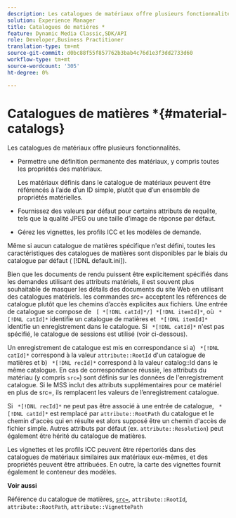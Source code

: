 ```yaml
---
description: Les catalogues de matériaux offre plusieurs fonctionnalités.
solution: Experience Manager
title: Catalogues de matières *
feature: Dynamic Media Classic,SDK/API
role: Developer,Business Practitioner
translation-type: tm+mt
source-git-commit: d0bc88f55f857762b3bab4c76d1e3f3dd2733d60
workflow-type: tm+mt
source-wordcount: '305'
ht-degree: 0%

---
```



# Catalogues de matières *{#material-catalogs}

Les catalogues de matériaux offre plusieurs fonctionnalités.

* Permettre une définition permanente des matériaux, y compris toutes les propriétés des matériaux.

   Les matériaux définis dans le catalogue de matériaux peuvent être référencés à l’aide d’un ID simple, plutôt que d’un ensemble de propriétés matérielles.
* Fournissez des valeurs par défaut pour certains attributs de requête, tels que la qualité JPEG ou une taille d’image de réponse par défaut.
* Gérez les vignettes, les profils ICC et les modèles de demande.

Même si aucun catalogue de matières spécifique n&#39;est défini, toutes les caractéristiques des catalogues de matières sont disponibles par le biais du catalogue par défaut ( [!DNL default.ini]).

Bien que les documents de rendu puissent être explicitement spécifiés dans les demandes utilisant des attributs matériels, il est souvent plus souhaitable de masquer les détails des documents du site Web en utilisant des catalogues matériels. les commandes src= acceptent les références de catalogue plutôt que les chemins d’accès explicites aux fichiers. Une entrée de catalogue se compose de ` [ *[!DNL catId]*/] *[!DNL itemId]*`, où ` *[!DNL catId]*` identifie un catalogue de matières et ` *[!DNL itemId]*` identifie un enregistrement dans le catalogue. Si ` *[!DNL catId]*` n&#39;est pas spécifié, le catalogue de sessions est utilisé (voir ci-dessous).

Un enregistrement de catalogue est mis en correspondance si a) ` *[!DNL catId]*` correspond à la valeur `attribute::RootId` d&#39;un catalogue de matières et b) ` *[!DNL recId]*` correspond à la valeur catalog::Id dans le même catalogue. En cas de correspondance réussie, les attributs du matériau (y compris `src=`) sont définis sur les données de l&#39;enregistrement catalogue. Si le MSS inclut des attributs supplémentaires pour ce matériel en plus de src=, ils remplacent les valeurs de l’enregistrement catalogue.

Si ` *[!DNL recId]*` ne peut pas être associé à une entrée de catalogue, ` *[!DNL catId]*` est remplacé par `attribute::RootPath` du catalogue et le chemin d&#39;accès qui en résulte est alors supposé être un chemin d&#39;accès de fichier simple. Autres attributs par défaut (ex. `attribute::Resolution`) peut également être hérité du catalogue de matières.

Les vignettes et les profils ICC peuvent être répertoriés dans des catalogues de matériaux similaires aux matériaux eux-mêmes, et des propriétés peuvent être attribuées. En outre, la carte des vignettes fournit également le conteneur des modèles.

**Voir aussi**

Référence du catalogue de matières, [ `src=`](../../../../../../ir-api/http-protocol/image-rendering-api-ref/c-ir-http-protocol-ref/c-ir-http-protocol-command-reference/r-ir-src.md#reference-62c98abad22149d68d405ed6aaff8272), `attribute::RootId`, `attribute::RootPath`, `attribute::VignettePath`
